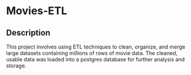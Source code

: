# Movies-ETL

## Description

This project involves using ETL techniques to clean, organize, and merge large datasets containing millions of rows of movie data. The cleaned, usable data was loaded into a postgres database for further analysis and storage. 
